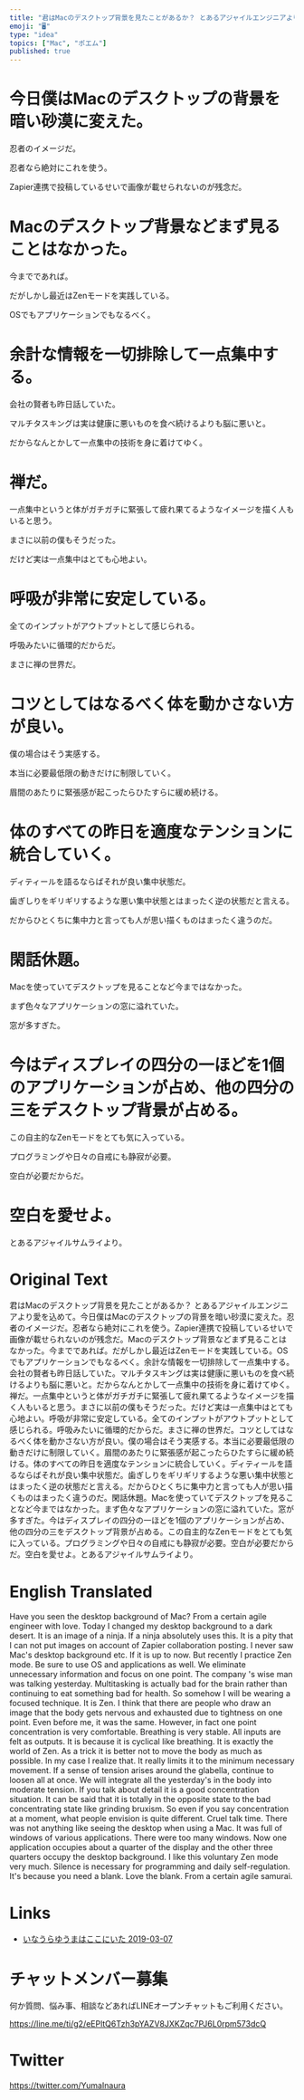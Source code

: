 ```yaml
---
title: "君はMacのデスクトップ背景を見たことがあるか？ とあるアジャイルエンジニアより愛を込めて"
emoji: "🖥"
type: "idea"
topics: ["Mac", "ポエム"]
published: true
---
```


# 今日僕はMacのデスクトップの背景を暗い砂漠に変えた。

忍者のイメージだ。

忍者なら絶対にこれを使う。

Zapier連携で投稿しているせいで画像が載せられないのが残念だ。

# Macのデスクトップ背景などまず見ることはなかった。

今までであれば。

だがしかし最近はZenモードを実践している。

OSでもアプリケーションでもなるべく。

# 余計な情報を一切排除して一点集中する。

会社の賢者も昨日話していた。

マルチタスキングは実は健康に悪いものを食べ続けるよりも脳に悪いと。

だからなんとかして一点集中の技術を身に着けてゆく。

# 禅だ。

一点集中というと体がガチガチに緊張して疲れ果てるようなイメージを描く人もいると思う。

まさに以前の僕もそうだった。

だけど実は一点集中はとても心地よい。

# 呼吸が非常に安定している。

全てのインプットがアウトプットとして感じられる。

呼吸みたいに循環的だからだ。

まさに禅の世界だ。

# コツとしてはなるべく体を動かさない方が良い。

僕の場合はそう実感する。

本当に必要最低限の動きだけに制限していく。

眉間のあたりに緊張感が起こったらひたすらに緩め続ける。

# 体のすべての昨日を適度なテンションに統合していく。

ディティールを語るならばそれが良い集中状態だ。

歯ぎしりをギリギリするような悪い集中状態とはまったく逆の状態だと言える。

だからひとくちに集中力と言っても人が思い描くものはまったく違うのだ。

# 閑話休題。

Macを使っていてデスクトップを見ることなど今まではなかった。

まず色々なアプリケーションの窓に溢れていた。

窓が多すぎた。

# 今はディスプレイの四分の一ほどを1個のアプリケーションが占め、他の四分の三をデスクトップ背景が占める。

この自主的なZenモードをとても気に入っている。

プログラミングや日々の自戒にも静寂が必要。

空白が必要だからだ。

# 空白を愛せよ。

とあるアジャイルサムライより。

# Original Text

君はMacのデスクトップ背景を見たことがあるか？ とあるアジャイルエンジニアより愛を込めて。今日僕はMacのデスクトップの背景を暗い砂漠に変えた。忍者のイメージだ。忍者なら絶対にこれを使う。Zapier連携で投稿しているせいで画像が載せられないのが残念だ。Macのデスクトップ背景などまず見ることはなかった。今までであれば。だがしかし最近はZenモードを実践している。OSでもアプリケーションでもなるべく。余計な情報を一切排除して一点集中する。会社の賢者も昨日話していた。マルチタスキングは実は健康に悪いものを食べ続けるよりも脳に悪いと。だからなんとかして一点集中の技術を身に着けてゆく。禅だ。一点集中というと体がガチガチに緊張して疲れ果てるようなイメージを描く人もいると思う。まさに以前の僕もそうだった。だけど実は一点集中はとても心地よい。呼吸が非常に安定している。全てのインプットがアウトプットとして感じられる。呼吸みたいに循環的だからだ。まさに禅の世界だ。コツとしてはなるべく体を動かさない方が良い。僕の場合はそう実感する。本当に必要最低限の動きだけに制限していく。眉間のあたりに緊張感が起こったらひたすらに緩め続ける。体のすべての昨日を適度なテンションに統合していく。ディティールを語るならばそれが良い集中状態だ。歯ぎしりをギリギリするような悪い集中状態とはまったく逆の状態だと言える。だからひとくちに集中力と言っても人が思い描くものはまったく違うのだ。閑話休題。Macを使っていてデスクトップを見ることなど今まではなかった。まず色々なアプリケーションの窓に溢れていた。窓が多すぎた。今はディスプレイの四分の一ほどを1個のアプリケーションが占め、他の四分の三をデスクトップ背景が占める。この自主的なZenモードをとても気に入っている。プログラミングや日々の自戒にも静寂が必要。空白が必要だからだ。空白を愛せよ。とあるアジャイルサムライより。

# English Translated

Have you seen the desktop background of Mac? From a certain agile engineer with love. Today I changed my desktop background to a dark desert. It is an image of a ninja. If a ninja absolutely uses this. It is a pity that I can not put images on account of Zapier collaboration posting. I never saw Mac's desktop background etc. If it is up to now. But recently I practice Zen mode. Be sure to use OS and applications as well. We eliminate unnecessary information and focus on one point. The company 's wise man was talking yesterday. Multitasking is actually bad for the brain rather than continuing to eat something bad for health. So somehow I will be wearing a focused technique. It is Zen. I think that there are people who draw an image that the body gets nervous and exhausted due to tightness on one point. Even before me, it was the same. However, in fact one point concentration is very comfortable. Breathing is very stable. All inputs are felt as outputs. It is because it is cyclical like breathing. It is exactly the world of Zen. As a trick it is better not to move the body as much as possible. In my case I realize that. It really limits it to the minimum necessary movement. If a sense of tension arises around the glabella, continue to loosen all at once. We will integrate all the yesterday's in the body into moderate tension. If you talk about detail it is a good concentration situation. It can be said that it is totally in the opposite state to the bad concentrating state like grinding bruxism. So even if you say concentration at a moment, what people envision is quite different. Cruel talk time. There was not anything like seeing the desktop when using a Mac. It was full of windows of various applications. There were too many windows. Now one application occupies about a quarter of the display and the other three quarters occupy the desktop background. I like this voluntary Zen mode very much. Silence is necessary for programming and daily self-regulation. It's because you need a blank. Love the blank. From a certain agile samurai.

# Links

- [いなうらゆうまはここにいた 2019-03-07](https://github.com/YumaInaura/YumaInaura/issues/656#s1551912729)









<!-- Update From Qiita API -->

# チャットメンバー募集


何か質問、悩み事、相談などあればLINEオープンチャットもご利用ください。

https://line.me/ti/g2/eEPltQ6Tzh3pYAZV8JXKZqc7PJ6L0rpm573dcQ





# Twitter


https://twitter.com/YumaInaura


<!-- Update From Qiita API -->


